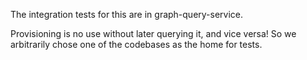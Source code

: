 The integration tests for this are in graph-query-service.

Provisioning is no use without later querying it, and vice versa! So we
arbitrarily chose one of the codebases as the home for tests.
